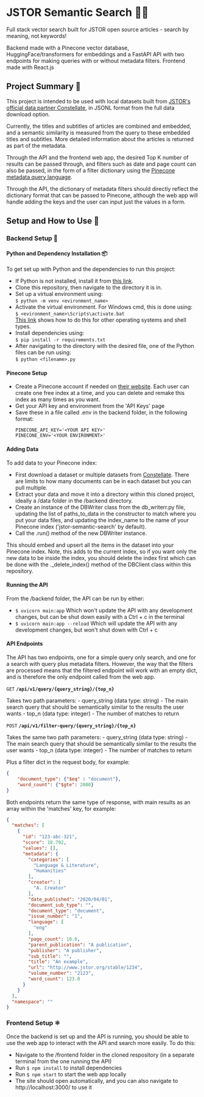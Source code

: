 # JSTOR Semantic Search 🕵️‍♀️
Full stack vector search built for JSTOR open source articles - search by meaning, not keywords!

Backend made with a Pinecone vector database, HuggingFace/transformers for embeddings and a FastAPI API with two endpoints for making queries with or without metadata filters.
Frontend made with React.js

## Project Summary 📝
This project is intended to be used with local datasets built from [JSTOR's official data partner Constellate](https://constellate.org/), in JSONL format from the full data download option.

Currently, the titles and subtitles of articles are combined and embedded, and a semantic similarity is measured from the query to these embedded titles and subtitles. More detailed information about the articles is returned as part of the metadata. 

Through the API and the frontend web app, the desired Top K number of results can be passed through, and filters such as date and page count can also be passed, in the form of a filter dictionary using the [Pinecone metadata query language](https://docs.pinecone.io/docs/metadata-filtering#metadata-query-language).

Through the API, the dictionary of metadata filters should directly reflect the dictionary format that can be passed to Pinecone, although the web app will handle adding the keys and the user can input just the values in a form.

## Setup and How to Use 🔧
### Backend Setup 🐍
#### Python and Dependency Installation 📦
To get set up with Python and the dependencies to run this project:

* If Python is not installed, install it from [this link](https://www.python.org/downloads/).  
* Clone this repository, then navigate to the directory it is in.  
* Set up a virtual environment using:  
```$ python -m venv <evironment_name>```  
* Activate the virtual environment. For Windows cmd, this is done using:  
```$ <evironment_name>\Scripts\activate.bat```  
[This link](https://docs.python.org/3/library/venv.html) shows how to do this for other operating systems and shell types.
* Install dependencies using:  
```$ pip install -r requirements.txt ```  
* After navigating to the directory with the desired file, one of the Python files can be run using:  
```$ python <filename>.py```  

#### Pinecone Setup
* Create a Pinecone account if needed on [their website](https://www.pinecone.io/). Each user can create one free index at a time, and you can delete and remake this index as many times as you want.
* Get your API key and environment from the 'API Keys' page
* Save these in a file called .env in the backend folder, in the following format:
  ```
  PINECONE_API_KEY='<YOUR API KEY>'
  PINECONE_ENV='<YOUR ENVIRONMENT>'
  ```

#### Adding Data
To add data to your Pinecone index:
* First download a dataset or multiple datasets from [Constellate](https://constellate.org/). There are limits to how many documents can be in each dataset but you can pull multiple.
* Extract your data and move it into a directory within this cloned project, ideally a /data folder in the /backend directory.
* Create an instance of the DBWriter class from the db_writerr.py file, updating the list of paths_to_data in the constructor to match where you put your data files, and updating the index_name to the name of your Pinecone index ('jstor-semantic-search' by default).
* Call the .run() method of the new DBWriter instance.

This should embed and upsert all the items in the dataset into your Pinecone index. Note, this adds to the current index, so if you want only the new data to be inside the index, you should delete the index first which can be done with the ._delete_index() method of the DBClient class within this repository.

#### Running the API
From the /backend folder, the API can be run by either:
- ```$ uvicorn main:app``` Which won't update the API with any development changes, but can be shut down easily with a Ctrl + c in the terminal
- ```$ uvicorn main:app --reload``` Which will update the API with any development changes, but won't shut down with Ctrl + c

#### API Endpoints
The API has two endpoints, one for a simple query only search, and one for a search with query plus metadata filters. However, the way that the filters are processed means that the filtered endpoint will work with an empty dict, and is therefore the only endpoint called from the web app.

`GET` **`/api/v1/query/{query_string}/{top_n}`**

Takes two path parameters:
    - query_string (data type: string) - The main search query that should be semantically similar to the results the user wants
    - top_n (data type: integer) - The number of matches to return

`POST` **`/api/v1/filter-query/{query_string}/{top_n}`**

Takes the same two path parameters:
    - query_string (data type: string) - The main search query that should be semantically similar to the results the user wants
    - top_n (data type: integer) - The number of matches to return
    
Plus a filter dict in the request body, for example:
```json
{
    "document_type": {"$eq" : "document"},
    "word_count": {"$gte": 2000}
}
```

Both endpoints return the same type of response, with main results as an array within the 'matches' key, for example:

```json
{
  "matches": [
    {
      "id": "123-abc-321",
      "score": 18.792,
      "values": [],
      "metadata": {
        "categories": [
          "Language & Literature",
          "Humanities"
        ],
        "creator": [
          "A. Creator"
        ],
        "date_published": "2020/04/01",
        "document_sub_type": "",
        "document_type": "document",
        "issue_number": "1",
        "language": [
          "eng"
        ],
        "page_count": 10.0,
        "parent_publication": "A publication",
        "publisher": "A publisher",
        "sub_title": "",
        "title": "An example",
        "url": "http://www.jstor.org/stable/1234",
        "volume_number": "2123",
        "word_count": 123.0
      }
    }
  ],
  "namespace": ""
}
```

### Frontend Setup ⚛️
Once the backend is set up and the API is running, you should be able to use the web app to interact with the API and search more easily.
To do this:
- Navigate to the /frontend folder in the cloned respository (in a separate terminal from the one running the API)
- Run ```$ npm install``` to install dependencies
- Run ```$ npm start``` to start the web app locally
- The site should open automatically, and you can also navigate to http://localhost:3000/ to use it
